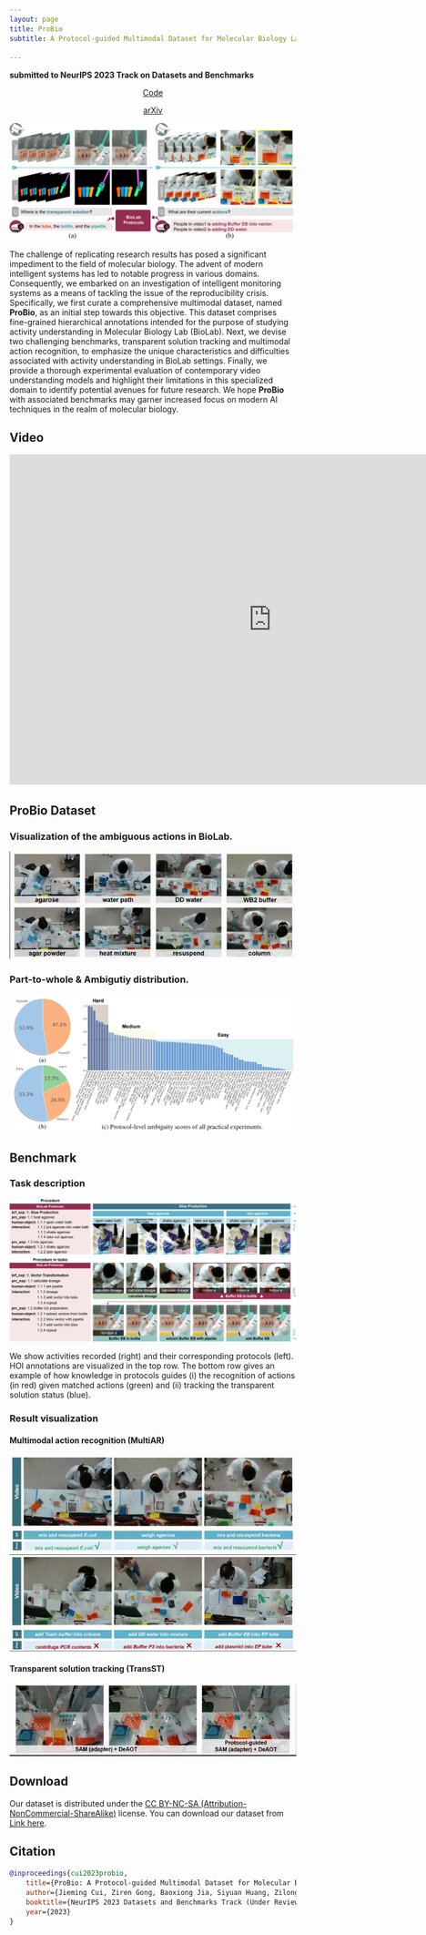 ```yaml
---
layout: page
title: ProBio
subtitle: A Protocol-guided Multimodal Dataset for Molecular Biology Lab

---
```


**submitted to NeurIPS 2023 Track on Datasets and Benchmarks**

<!-- Github link -->
<span class="link-block">
<a href="https://github.com/jiemingcui/probio" target="_blank"
class="external-link button is-normal is-rounded is-dark">
<span class="icon">
<i class="fab fa-github"></i>
</span>
<span style="text-align: center;display:block;">Code</span>
</a> 

<a href="https://arxiv.org/abs/<ARXIV PAPER ID>" target="_blank"
class="external-link button is-normal is-rounded is-dark">
<span class="icon">
<i class="ai ai-arxiv"></i>
</span>
<span style="text-align: center;display:block;">arXiv</span>
</a>
</span>

<!-- ArXiv abstract Link
<span class="link-block">

</span> -->


![](assets/img/probio-teaser.png)

The challenge of replicating research results has posed a significant impediment to the field of molecular biology. The advent of modern intelligent systems has led to notable progress in various domains. Consequently, we embarked on an investigation of intelligent monitoring systems as a means of tackling the issue of the reproducibility crisis. Specifically, we first curate a comprehensive multimodal dataset, named **ProBio**, as an initial step towards this objective. This dataset comprises fine-grained hierarchical annotations intended for the purpose of studying activity understanding in Molecular Biology Lab (BioLab). Next, we devise two challenging benchmarks, transparent solution tracking and multimodal action recognition, to emphasize the unique characteristics and difficulties associated with activity understanding in BioLab settings. Finally, we provide a thorough experimental evaluation of contemporary video understanding models and highlight their limitations in this specialized domain to identify potential avenues for future research. We hope **ProBio** with associated benchmarks may garner increased focus on modern AI techniques in the realm of molecular biology.


## Video

<iframe width="920" height="580" src="https://www.youtube.com/embed/aPeiaVmijec" title="YouTube video player" frameborder="0" allow="accelerometer; autoplay; clipboard-write; encrypted-media; gyroscope; picture-in-picture; web-share" allowfullscreen></iframe>


## ProBio Dataset
### Visualization of the ambiguous actions in BioLab.
![](assets/img/dataset.gif)

### Part-to-whole & Ambigutiy distribution.
![](assets/img/dataset.png)


## Benchmark
### Task description
![](assets/img/fig2.png)

We show activities recorded (right) and their corresponding protocols (left). HOI annotations are visualized in the top row. The bottom row gives an example of how knowledge in protocols guides (i) the recognition of actions (in red) given matched actions (green) and (ii) tracking the transparent solution status (blue).

### Result visualization
#### Multimodal action recognition (MultiAR)
![](assets/img/multiar1.gif)
![](assets/img/multiar2.gif)


#### Transparent solution tracking (TransST)
![](assets/img/transst.gif)




## Download

Our dataset is distributed under the [CC BY-NC-SA (Attribution-NonCommercial-ShareAlike)](https://creativecommons.org/licenses/by-nc-sa/4.0/) license. You can download our dataset from [Link here](https://docs.google.com/forms/d/e/1FAIpQLSe6NpXCq3rsgArf91o81jMLhA0MWjKDibVKFWwiBXPddoMSNw/viewform?usp=sf_link).


## Citation

```bibtex
@inproceedings{cui2023probio,
    title={ProBio: A Protocol-guided Multimodal Dataset for Molecular Biology Lab},
    author={Jieming Cui, Ziren Gong, Baoxiong Jia, Siyuan Huang, Zilong Zheng, Jianzhu Ma, Yixin Zhu},
    booktitle={NeurIPS 2023 Datasets and Benchmarks Track (Under Review)},
    year={2023}
}
```